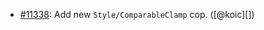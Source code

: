 * [#11338](https://github.com/rubocop/rubocop/issues/11338): Add new `Style/ComparableClamp` cop. ([@koic][])
